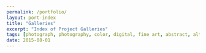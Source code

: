 ```yaml
---
permalink: /portfolio/
layout: port-index
title: "Galleries"
excerpt: "Index of Project Galleries"
tags: [photograph, photography, color, digital, fine art, abstract, alternative processes]
date: 2015-08-01
---
```

